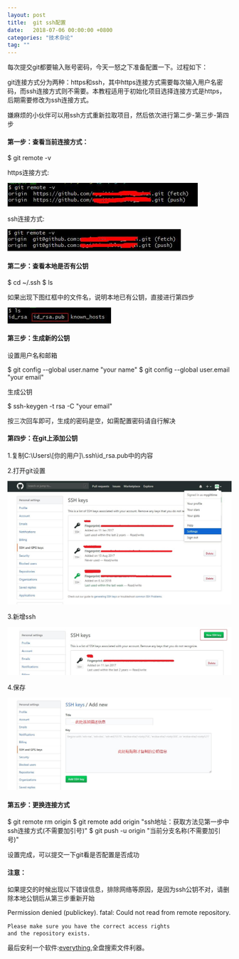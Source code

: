 ```yaml
---
layout: post
title:  git ssh配置
date:   2018-07-06 00:00:00 +0800
categories: "技术杂论"
tag: ""
---
```


<p>每次提交git都要输入账号密码，今天一怒之下准备配置一下。过程如下：</p>
<p>git连接方式分为两种：<a>https</a>和<a>ssh</a>，其中https连接方式需要每次输入用户名密码，而ssh连接方式则不需要。本教程适用于初始化项目选择连接方式是https，后期需要修改为ssh连接方式。</p>
<p>嫌麻烦的小伙伴可以用ssh方式重新拉取项目，然后依次进行第二步-第三步-第四步</p>
<p class="p30"></p>

<h4>第一步：查看当前连接方式：</h4>
	$ git remote -v
<p>https连接方式:</p>
<img src="/styles/images/sshconfig/https_lianjie.jpg" />
<p>ssh连接方式:</p>
<img src="/styles/images/sshconfig/ssh_lianjie.jpg" />        
<p class="p30"></p>


<h4>第二步：查看本地是否有公钥</h4>
	$ cd ~/.ssh
	$ ls
<p>如果出现下图红框中的文件名，说明本地已有公钥，直接进行第四步</p>
<img src="/styles/images/sshconfig/rsa_pub.jpg" />
<p class="p30"></p>

<h4>第三步：生成新的公钥</h4>
<p>设置用户名和邮箱</p>
	$ git config --global user.name "your name"
	$ git config --global user.email "your email"
<p>生成公钥</p>
	$ ssh-keygen -t rsa -C "your email"
<p>按三次回车即可，生成的密码是空，如需配置密码请自行解决</p>
<p class="p30"></p>

<h4>第四步：在git上添加公钥</h4>
<p>1.复制C:\Users\[你的用户]\.ssh\id_rsa.pub中的内容</p>
<p>2.打开git设置</p>
<img src="/styles/images/sshconfig/settings_1.jpg" />
<p>3.新增ssh</p>
<img src="/styles/images/sshconfig/settings_2.jpg" />
<p>4.保存</p>
<img src="/styles/images/sshconfig/settings_3.jpg" />
<p class="p30"></p>

<h4>第五步：更换连接方式</h4>
	$ git remote rm origin
	$ git remote add origin "ssh地址：获取方法见第一步中ssh连接方式(不需要加引号)"
	$ git push -u origin "当前分支名称(不需要加引号)"
<p>设置完成，可以提交一下git看是否配置是否成功</p>
<p class="p30"></p>

<h4>注意：</h4>
<p>如果提交的时候出现以下错误信息，排除网络等原因，是因为ssh公钥不对，请删除本地公钥后从第三步重新开始</p>
	Permission denied (publickey).
	fatal: Could not read from remote repository.

	Please make sure you have the correct access rights
	and the repository exists.
<p>最后安利一个软件:<a href="http://www.voidtools.com/">everything</a>,全盘搜索文件利器。</p>


